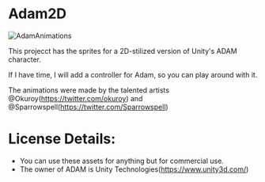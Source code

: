 # Adam2D

![AdamAnimations](https://user-images.githubusercontent.com/263776/32796990-f3141370-c935-11e7-88d0-f97d551a69ab.gif)

This projecct has the sprites for a 2D-stilized version of Unity's ADAM character.

If I have time, I will add a controller for Adam, so you can play around with it.

The animations were made by the talented artists @Okuroy(https://twitter.com/okuroy) and @Sparrowspell(https://twitter.com/Sparrowspell)

# License Details:

- You can use these assets for anything but for commercial use. 
- The owner of ADAM is Unity Technologies(https://www.unity3d.com/)
